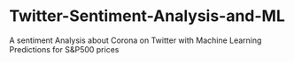 # Twitter-Sentiment-Analysis-and-ML
A sentiment Analysis about Corona on Twitter with Machine Learning Predictions for S&amp;P500 prices
